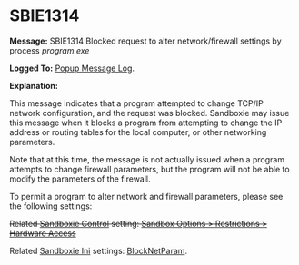 # SBIE1314

**Message:** SBIE1314 Blocked request to alter network/firewall settings by process _program.exe_

**Logged To:** [Popup Message Log](PopupMessageLog.md).

**Explanation:**

This message indicates that a program attempted to change TCP/IP network configuration, and the request was blocked. Sandboxie may issue this message when it blocks a program from attempting to change the IP address or routing tables for the local computer, or other networking parameters.

Note that at this time, the message is not actually issued when a program attempts to change firewall parameters, but the program will not be able to modify the parameters of the firewall.

To permit a program to alter network and firewall parameters, please see the following settings:

~~Related [Sandboxie Control](SP_SBControl.md) setting: [Sandbox Options > Restrictions > Hardware Access](RestrictionsSettings.md#hardware-access--removed)~~

Related [Sandboxie Ini](SandboxieIni.md) settings: [BlockNetParam](BlockNetParam.md).
